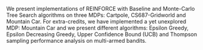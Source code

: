 We present implementations of REINFORCE with Baseline and Monte-Carlo Tree Search algorithms
on three MDPs: Cartpole, CS687-Gridworld and Mountain Car. For extra-credits, we have implemented a yet unexplored MDP: Mountain Car and we present different algorithms: Epsilon Greedy,
Epsilon Decreasing Greedy, Upper Confidence Bound (UCB) and Thompson sampling performance
analysis on multi-armed bandits.

